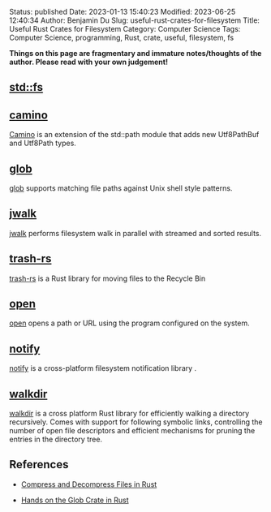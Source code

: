 Status: published
Date: 2023-01-13 15:40:23
Modified: 2023-06-25 12:40:34
Author: Benjamin Du
Slug: useful-rust-crates-for-filesystem
Title: Useful Rust Crates for Filesystem
Category: Computer Science
Tags: Computer Science, programming, Rust, crate, useful, filesystem, fs

**Things on this page are fragmentary and immature notes/thoughts of the author. Please read with your own judgement!**

## [std::fs](https://doc.rust-lang.org/std/fs/)

## [camino](https://crates.io/crates/camino)
[Camino](https://crates.io/crates/camino)
is an extension of the std::path module that adds new Utf8PathBuf and Utf8Path types.

## [glob]( https://www.legendu.net/misc/blog/hands-on-the-glob-crate-in-rust ) 
[glob]( https://www.legendu.net/misc/blog/hands-on-the-glob-crate-in-rust ) 
supports matching file paths against Unix shell style patterns.

## [jwalk](https://crates.io/crates/jwalk)
[jwalk](https://crates.io/crates/jwalk)
performs filesystem walk in parallel with streamed and sorted results.

## [trash-rs](https://github.com/Byron/trash-rs)
[trash-rs](https://github.com/Byron/trash-rs)
is a Rust library for moving files to the Recycle Bin

## [open](https://crates.io/crates/open)
[open](https://crates.io/crates/open)
opens a path or URL using the program configured on the system.

## [notify](https://crates.io/crates/notify)
[notify](https://crates.io/crates/notify)
is a cross-platform filesystem notification library
.

## [walkdir](https://crates.io/crates/walkdir)
[walkdir](https://crates.io/crates/walkdir)
is a cross platform Rust library for efficiently walking a directory recursively. 
Comes with support for following symbolic links, 
controlling the number of open file descriptors and efficient mechanisms for pruning the entries in the directory tree.

## References

- [Compress and Decompress Files in Rust](https://www.legendu.net/misc/blog/compress-and-decompress-files-in-rust)

- [Hands on the Glob Crate in Rust](https://www.legendu.net/misc/blog/hands-on-the-glob-crate-in-rust)
